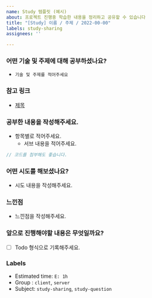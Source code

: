 ```yaml
---
name: Study 템플릿 (예시)
about: 프로젝트 진행중 학습한 내용을 정리하고 공유할 수 있습니다
title: "[Study] 이름 / 주제 / 2022-00-00"
labels: study-sharing
assignees: ''

---
```


### 어떤 기술 및 주제에 대해 공부하셨나요?
- `기술 및 주제를 적어주세요`

### 참고 링크
- [제목](주소)


### 공부한 내용을 작성해주세요.
- 항목별로 적어주세요.
  - 서브 내용을 적어주세요.

```js
// 코드를 첨부해도 좋습니다.
```
### 어떤 시도를 해보셨나요?

- 시도 내용을 작성해주세요.

### 느낀점
- 느낀점을 작성해주세요.

### 앞으로 진행해야할 내용은 무엇일까요?

- [ ] Todo 형식으로 기록해주세요.

### Labels
- Estimated time: `E: 1h`
- Group : `client`, `server`
- Subject: `study-sharing`, `study-question`
